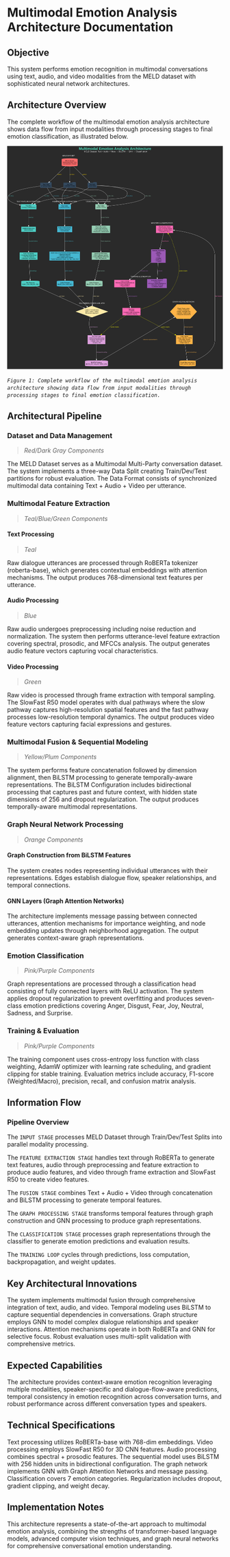 # Multimodal Emotion Analysis Architecture Documentation

## Objective

This system performs emotion recognition in multimodal conversations using text, audio, and video modalities from the MELD dataset with sophisticated neural network architectures.

## Architecture Overview

The complete workflow of the multimodal emotion analysis architecture shows data flow from input modalities through processing stages to final emotion classification, as illustrated below.

![Multimodal Emotion Analysis Architecture](../artifacts/Multimodal_Emotion_Analysis_Architecture.svg)

*`Figure 1: Complete workflow of the multimodal emotion analysis architecture showing data flow from input modalities through processing stages to final emotion classification.`*

## Architectural Pipeline

### Dataset and Data Management
>*Red/Dark Gray Components*

The MELD Dataset serves as a Multimodal Multi-Party conversation dataset. The system implements a three-way Data Split creating Train/Dev/Test partitions for robust evaluation. The Data Format consists of synchronized multimodal data containing Text + Audio + Video per utterance.

### Multimodal Feature Extraction
>*Teal/Blue/Green Components*

#### Text Processing
>*Teal*

Raw dialogue utterances are processed through RoBERTa tokenizer (roberta-base), which generates contextual embeddings with attention mechanisms. The output produces 768-dimensional text features per utterance.

#### Audio Processing
>*Blue*

Raw audio undergoes preprocessing including noise reduction and normalization. The system then performs utterance-level feature extraction covering spectral, prosodic, and MFCCs analysis. The output generates audio feature vectors capturing vocal characteristics.

#### Video Processing
>*Green*

Raw video is processed through frame extraction with temporal sampling. The SlowFast R50 model operates with dual pathways where the slow pathway captures high-resolution spatial features and the fast pathway processes low-resolution temporal dynamics. The output produces video feature vectors capturing facial expressions and gestures.

### Multimodal Fusion & Sequential Modeling
>*Yellow/Plum Components*

The system performs feature concatenation followed by dimension alignment, then BiLSTM processing to generate temporally-aware representations. The BiLSTM Configuration includes bidirectional processing that captures past and future context, with hidden state dimensions of 256 and dropout regularization. The output produces temporally-aware multimodal representations.

### Graph Neural Network Processing
>*Orange Components*

#### Graph Construction from BiLSTM Features
The system creates nodes representing individual utterances with their representations. Edges establish dialogue flow, speaker relationships, and temporal connections.

#### GNN Layers (Graph Attention Networks)
The architecture implements message passing between connected utterances, attention mechanisms for importance weighting, and node embedding updates through neighborhood aggregation. The output generates context-aware graph representations.

### Emotion Classification
>*Pink/Purple Components*

Graph representations are processed through a classification head consisting of fully connected layers with ReLU activation. The system applies dropout regularization to prevent overfitting and produces seven-class emotion predictions covering Anger, Disgust, Fear, Joy, Neutral, Sadness, and Surprise.

### Training & Evaluation
>*Pink/Purple Components*

The training component uses cross-entropy loss function with class weighting, AdamW optimizer with learning rate scheduling, and gradient clipping for stable training. Evaluation metrics include accuracy, F1-score (Weighted/Macro), precision, recall, and confusion matrix analysis.

## Information Flow

### Pipeline Overview

The `INPUT STAGE` processes MELD Dataset through Train/Dev/Test Splits into parallel modality processing.

The `FEATURE EXTRACTION STAGE` handles text through RoBERTa to generate text features, audio through preprocessing and feature extraction to produce audio features, and video through frame extraction and SlowFast R50 to create video features.

The `FUSION STAGE` combines Text + Audio + Video through concatenation and BiLSTM processing to generate temporal features.

The `GRAPH PROCESSING STAGE` transforms temporal features through graph construction and GNN processing to produce graph representations.

The `CLASSIFICATION STAGE` processes graph representations through the classifier to generate emotion predictions and evaluation results.

The `TRAINING LOOP` cycles through predictions, loss computation, backpropagation, and weight updates.

## Key Architectural Innovations

The system implements multimodal fusion through comprehensive integration of text, audio, and video. Temporal modeling uses BiLSTM to capture sequential dependencies in conversations. Graph structure employs GNN to model complex dialogue relationships and speaker interactions. Attention mechanisms operate in both RoBERTa and GNN for selective focus. Robust evaluation uses multi-split validation with comprehensive metrics.

## Expected Capabilities

The architecture provides context-aware emotion recognition leveraging multiple modalities, speaker-specific and dialogue-flow-aware predictions, temporal consistency in emotion recognition across conversation turns, and robust performance across different conversation types and speakers.

## Technical Specifications

Text processing utilizes RoBERTa-base with 768-dim embeddings. Video processing employs SlowFast R50 for 3D CNN features. Audio processing combines spectral + prosodic features. The sequential model uses BiLSTM with 256 hidden units in bidirectional configuration. The graph network implements GNN with Graph Attention Networks and message passing. Classification covers 7 emotion categories. Regularization includes dropout, gradient clipping, and weight decay.

## Implementation Notes

This architecture represents a state-of-the-art approach to multimodal emotion analysis, combining the strengths of transformer-based language models, advanced computer vision techniques, and graph neural networks for comprehensive conversational emotion understanding.